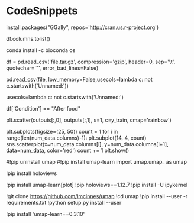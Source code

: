 # CodeSnippets

install.packages("GGally", repos='http://cran.us.r-project.org')

df.columns.tolist()

conda install -c bioconda os

df = pd.read_csv('file.tar.gz', compression='gzip', header=0, sep='\t', quotechar='"', error_bad_lines=False)

pd.read_csv(file, low_memory=False,usecols=lambda c: not c.startswith('Unnamed:'))

usecols=lambda c: not c.startswith('Unnamed:')

df['Condition'] == "After food"

plt.scatter(outputs[:,0], outputs[:,1], s=1, c=y_train, cmap='rainbow')



plt.subplots(figsize=(25, 50))
count = 1
for i in range(len(num_data.columns)-1):
    plt.subplot(14, 4, count)
    sns.scatterplot(x=num_data.columns[i], y=num_data.columns[i+1],
                        data=num_data, color='red')
    count += 1
plt.show()




#!pip uninstall umap
#!pip install umap-learn
import umap.umap_ as umap

!pip install holoviews

!pip install umap-learn[plot]
!pip holoviews==1.12.7
!pip install -U ipykernel

!git clone https://github.com/lmcinnes/umap
!cd umap
!pip install --user -r requirements.txt
!python setup.py install --user

!pip install 'umap-learn==0.3.10'


